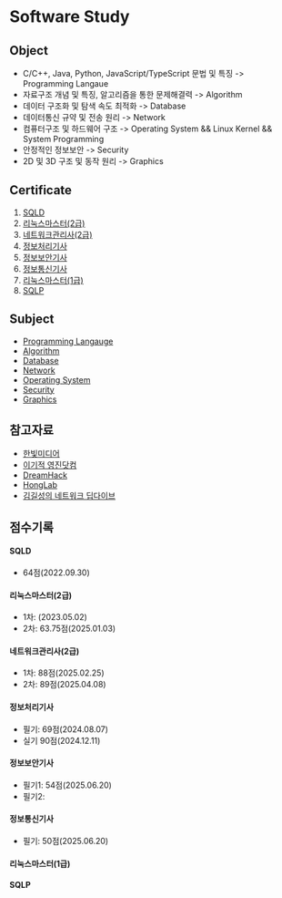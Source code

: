 # Software Study

## Object
- C/C++, Java, Python, JavaScript/TypeScript 문법 및 특징 -> Programming Langaue
- 자료구조 개념 및 특징, 알고리즘을 통한 문제해결력 -> Algorithm
- 데이터 구조화 및 탐색 속도 최적화 -> Database
- 데이터통신 규약 및 전송 원리 -> Network
- 컴퓨터구조 및 하드웨어 구조 -> Operating System && Linux Kernel && System Programming
- 안정적인 정보보안 -> Security
- 2D 및 3D 구조 및 동작 원리 -> Graphics

## Certificate
1) [SQLD]()
2) [리눅스마스터(2급)]()
3) [네트워크관리사(2급)]()
4) [정보처리기사]()
5) [정보보안기사]()
6) [정보통신기사]()
7) [리눅스마스터(1급)]()
8) [SQLP]()

## Subject
- [Programming Langauge](./01_language)
- [Algorithm](./02_algorithm)
- [Database]()
- [Network]()
- [Operating System]()
- [Security]()
- [Graphics]()

## 참고자료
- [한빛미디어]()
- [이기적 영진닷컴]()
- [DreamHack]()
- [HongLab]()
- [김길성의 네트워크 딥다이브](https://product.kyobobook.co.kr/detail/S000216406148)

## 점수기록
#### SQLD
- 64점(2022.09.30)
#### 리눅스마스터(2급)
- 1차: (2023.05.02)
- 2차: 63.75점(2025.01.03)
#### 네트워크관리사(2급)
- 1차: 88점(2025.02.25)
- 2차: 89점(2025.04.08)
#### 정보처리기사
- 필기: 69점(2024.08.07)
- 실기 90점(2024.12.11)
#### 정보보안기사
- 필기1: 54점(2025.06.20)
- 필기2:
#### 정보통신기사
- 필기: 50점(2025.06.20)
#### 리눅스마스터(1급)

#### SQLP
